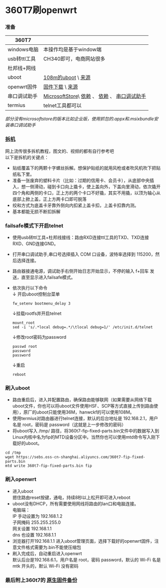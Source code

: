 
# 360T7刷openwrt 
### **准备**  
| 360T7 | |
| ----- | ----- |
| windows电脑 | 本操作均是基于window端 |
| usb转ttl工具| CH340即可，电商网站很多 |
| 杜邦线+网线 | 
| uboot |[108m的uboot](https://github.com/fqw000/360T7/releases/download/openwrt/mt7981_360t7-fip-fixed-parts-uboot.bin) \ [来源](https://cmi.hanwckf.top/p/360t7-firmware/)|
| openwrt固件 | [固件下载](https://github.com/fqw000/360T7/releases/download/openwrt/360t7.chajian-openwrt.zip) \ [来源](https://www.right.com.cn/forum/thread-8263340-1-1.html)| 
| 串口调试助手 | [MicrosoftStore](#)\ [依赖](https://github.com/fqw000/360T7/releases/download/openwrt/chuankoutiaoshiyilai-Microsoft.NET.Native.Runtime.2.2_2.2.28604.0_x86__.appx) 、 [依赖](https://github.com/fqw000/360T7/releases/download/openwrt/chuankoutiaoshiyilai-Microsoft.NET.Native.Runtime.2.2_2.2.28604.0_x86__.appx) 、 [串口调试助手](https://github.com/fqw000/360T7/releases/download/openwrt/chuankoutiaoshizhushou-lingguang.8.0.1.0.msixbundle) | 
| termius | telnet工具都可以 | 
  
 *部分没有microsoftstore的版本比如企业版，使用抓包的.appx和.msixbundle安装串口调试助手*    

### **[拆机](#)**  
网上流传很多拆机教程，图文的、视频的都有自行参考吧  
  以下是拆机的关键点：
- 贴纸覆盖下的两颗十字螺丝拆解。想保护贴纸的就用风枪或者吹风机吹下把贴纸私下里。
- 准备一张废弃的塑料卡片（比如：过期的信用卡、会员卡），从底部中央插入，想一侧滑动，碰到卡口向上撬卡，使上盖向外，下盖向里滑动，依次撬开四个角和两侧的卡口，正上方的两个卡口不好撬，其实不用撬，以顶为轴心从底部上掀上盖，正上方两卡口即可脱落
- 绞和方式为底盖卡牙靠外侧向内扣紧上盖卡扣，上盖卡扣靠内测。
- 基本都能无损不断扣拆解

### **failsafe模式下开启telnet**
- 使用usb转ttl工具+杜邦线接线：路由RXD连接ttl工具的TXD、TXD连接RXD、GND连接GND。
- 打开串口调试助手,串口号选择插入 COM 口设备，波特率选择到 115200，然后选择连接。
- 路由器接通电源，调试助手右侧开始日志开始显示，不停的输入 f+回车 发送，直至显示进入failsafe模式。
- 依次执行以下命令  
&darr; 开启uboot控制台菜单  
  ```
  fw_setenv bootmenu_delay 3
  ```
  
  &darr;挂载rootfs并开启telnet
  ```
  mount_root
  sed -i 's/.*local debug=.*/\tlocal debug=1/' /etc/init.d/telnet
  ```
  &darr;修改root密码为password
  ```
  passwd root
  password
  password
  ```
  &darr;重启
  ```
  reboot
  ```  
  
### **刷入uboot**
- 路由重启后，进入并配置路由，确保路由能够联网（如果需要从网络下载uboot文件，你也可以将uboot文件使用HSF、SCP等方式直接上传到路由使用），原厂的uboot只能使用36M，hanwckf的可以使用108M。
- 使用termius对路由器进行telnet连接，默认的后台地址是 192.168.2.1，用户名是 root，密码是 password（这就是上一步修改的密码）
- 将uboot写入 /tmp/ 路径，将360t7-fip-fixed-parts.bin文件中的数据写入到Linux内核中名为fip的MTD设备分区中。当然你也可以使用mtd命令写入刚下载好的uboot。  

```
cd /tmp
wget https://sebs.oss-cn-shanghai.aliyuncs.com/360t7-fip-fixed-parts.bin
mtd write 360t7-fip-fixed-parts.bin fip
```  
###  **刷入openwrt**
 - 进入uboot  
  摁住路由reset按键，通电，持续8秒以上松开即可进入reboot
 - uboot没有DHCP，所有需要使用网线将路由的lan口和电脑连接。  
  电脑端：  
  IP 手动设置为 192.168.1.2    
  子网掩码 255.255.255.0  
  网关设置 192.168.1.1  
  dns 也设置 192.168.1.1
 - 浏览器打开192.168.1.1 进入uboot管理页面，选择下载好的openwrt固件，注意文件格式需要为.bin不能使压缩包
 - 刷入完成后，自动重启进入openwrt  
 默认后台是192.168.6.1，用户名是 root，密码 password，默认的 Wi-Fi 名是 mtk 开头的，默认 Wi-Fi 没有密码   
 
### 最后附上360t7的 [ 原生固件备份 ](https://github.com/fqw000/360T7/releases/download/openwrt/360T7-yuanshengrom-bak.7z) 
 
 
 
